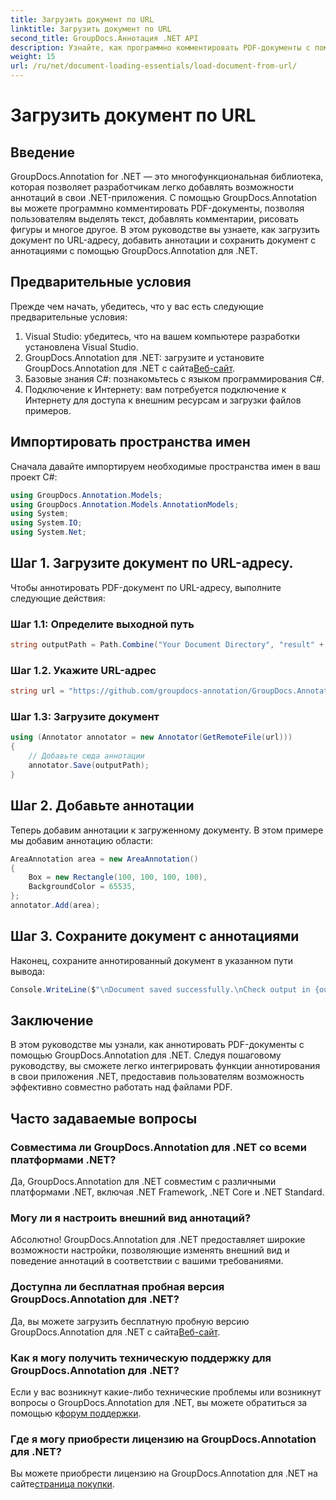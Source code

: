 ```yaml
---
title: Загрузить документ по URL
linktitle: Загрузить документ по URL
second_title: GroupDocs.Аннотация .NET API
description: Узнайте, как программно комментировать PDF-документы с помощью GroupDocs.Annotation для .NET. Пошаговое руководство с примерами кода.
weight: 15
url: /ru/net/document-loading-essentials/load-document-from-url/
---
```


# Загрузить документ по URL

## Введение
GroupDocs.Annotation for .NET — это многофункциональная библиотека, которая позволяет разработчикам легко добавлять возможности аннотаций в свои .NET-приложения. С помощью GroupDocs.Annotation вы можете программно комментировать PDF-документы, позволяя пользователям выделять текст, добавлять комментарии, рисовать фигуры и многое другое. В этом руководстве вы узнаете, как загрузить документ по URL-адресу, добавить аннотации и сохранить документ с аннотациями с помощью GroupDocs.Annotation для .NET.
## Предварительные условия
Прежде чем начать, убедитесь, что у вас есть следующие предварительные условия:
1. Visual Studio: убедитесь, что на вашем компьютере разработки установлена Visual Studio.
2.  GroupDocs.Annotation для .NET: загрузите и установите GroupDocs.Annotation для .NET с сайта[Веб-сайт](https://releases.groupdocs.com/annotation/net/).
3. Базовые знания C#: познакомьтесь с языком программирования C#.
4. Подключение к Интернету: вам потребуется подключение к Интернету для доступа к внешним ресурсам и загрузки файлов примеров.

## Импортировать пространства имен
Сначала давайте импортируем необходимые пространства имен в ваш проект C#:
```csharp
using GroupDocs.Annotation.Models;
using GroupDocs.Annotation.Models.AnnotationModels;
using System;
using System.IO;
using System.Net;
```
## Шаг 1. Загрузите документ по URL-адресу.
Чтобы аннотировать PDF-документ по URL-адресу, выполните следующие действия:
### Шаг 1.1: Определите выходной путь
```csharp
string outputPath = Path.Combine("Your Document Directory", "result" + Path.GetExtension("input.pdf"));
```
### Шаг 1.2. Укажите URL-адрес
```csharp
string url = "https://github.com/groupdocs-annotation/GroupDocs.Annotation-for-.NET/blob/master/Examples/Resources/SampleFiles/input.pdf?raw=true";
```
### Шаг 1.3: Загрузите документ
```csharp
using (Annotator annotator = new Annotator(GetRemoteFile(url)))
{
    // Добавьте сюда аннотации
    annotator.Save(outputPath);
}
```
## Шаг 2. Добавьте аннотации
Теперь добавим аннотации к загруженному документу. В этом примере мы добавим аннотацию области:
```csharp
AreaAnnotation area = new AreaAnnotation()
{
    Box = new Rectangle(100, 100, 100, 100),
    BackgroundColor = 65535,
};
annotator.Add(area);
```
## Шаг 3. Сохраните документ с аннотациями
Наконец, сохраните аннотированный документ в указанном пути вывода:
```csharp
Console.WriteLine($"\nDocument saved successfully.\nCheck output in {outputPath}.");
```

## Заключение
В этом руководстве мы узнали, как аннотировать PDF-документы с помощью GroupDocs.Annotation для .NET. Следуя пошаговому руководству, вы сможете легко интегрировать функции аннотирования в свои приложения .NET, предоставив пользователям возможность эффективно совместно работать над файлами PDF.

## Часто задаваемые вопросы
### Совместима ли GroupDocs.Annotation для .NET со всеми платформами .NET?
Да, GroupDocs.Annotation для .NET совместим с различными платформами .NET, включая .NET Framework, .NET Core и .NET Standard.
### Могу ли я настроить внешний вид аннотаций?
Абсолютно! GroupDocs.Annotation для .NET предоставляет широкие возможности настройки, позволяющие изменять внешний вид и поведение аннотаций в соответствии с вашими требованиями.
### Доступна ли бесплатная пробная версия GroupDocs.Annotation для .NET?
 Да, вы можете загрузить бесплатную пробную версию GroupDocs.Annotation для .NET с сайта[Веб-сайт](https://releases.groupdocs.com/).
### Как я могу получить техническую поддержку для GroupDocs.Annotation для .NET?
 Если у вас возникнут какие-либо технические проблемы или возникнут вопросы о GroupDocs.Annotation для .NET, вы можете обратиться за помощью к[форум поддержки](https://forum.groupdocs.com/c/annotation/10).
### Где я могу приобрести лицензию на GroupDocs.Annotation для .NET?
 Вы можете приобрести лицензию на GroupDocs.Annotation для .NET на сайте[страница покупки](https://purchase.groupdocs.com/buy).